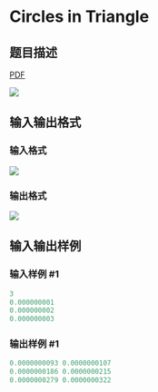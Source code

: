 # Circles in Triangle

## 题目描述

[problemUrl]: https://uva.onlinejudge.org/index.php?option=com_onlinejudge&Itemid=8&category=15&page=show_problem&problem=1327

[PDF](https://uva.onlinejudge.org/external/103/p10386.pdf)

![](https://cdn.luogu.com.cn/upload/vjudge_pic/UVA10386/4c711b3d59d7267cd27097304b4ff89f21002d6c.png)

## 输入输出格式

### 输入格式

![](https://cdn.luogu.com.cn/upload/vjudge_pic/UVA10386/030d15c9d34afc9e6c23dfd5fe40df0ef6800508.png)

### 输出格式

![](https://cdn.luogu.com.cn/upload/vjudge_pic/UVA10386/0d92b9e1ac615b1668f345f286da8accb30683b4.png)

## 输入输出样例

### 输入样例 #1

```cpp
3
0.000000001
0.000000002
0.000000003
```


### 输出样例 #1

```cpp
0.0000000093 0.0000000107
0.0000000186 0.0000000215
0.0000000279 0.0000000322
```


